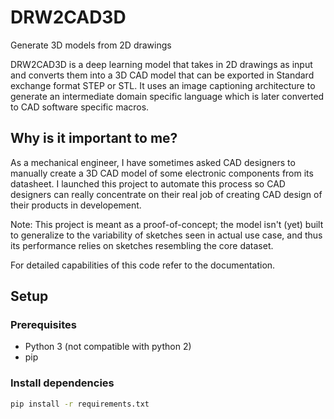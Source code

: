 # DRW2CAD3D
Generate 3D models from 2D drawings

DRW2CAD3D is a deep learning model that takes in 2D drawings as input and converts them into a 3D CAD model that can be exported in Standard exchange format STEP or STL. It uses an image captioning architecture to generate an intermediate domain specific language which is later converted to CAD software specific macros.

## Why is it important to me?
As a mechanical engineer, I have sometimes asked CAD designers to manually create a 3D CAD model of some electronic components from its datasheet. I launched this project to automate this process so CAD designers can really concentrate on their real job of creating CAD design of their products in developement. 

Note: This project is meant as a proof-of-concept; the model isn't (yet) built to generalize to the variability of sketches seen in actual use case, and thus its performance relies on sketches resembling the core dataset.

For detailed capabilities of this code refer to the documentation.

## Setup
### Prerequisites

- Python 3 (not compatible with python 2)
- pip

### Install dependencies

```sh
pip install -r requirements.txt
```

